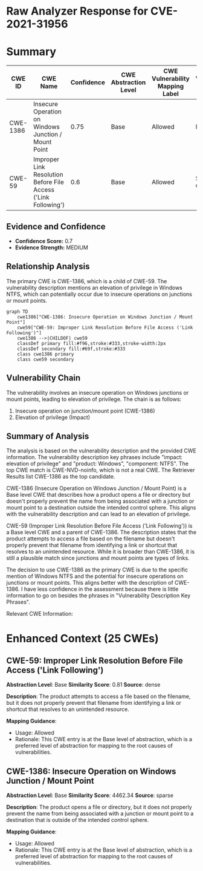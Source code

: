 # Raw Analyzer Response for CVE-2021-31956

# Summary
| CWE ID | CWE Name | Confidence | CWE Abstraction Level | CWE Vulnerability Mapping Label | CWE-Vulnerability Mapping Notes |
|---|---|---|---|---|---|
| CWE-1386 | Insecure Operation on Windows Junction / Mount Point | 0.75 | Base | Allowed | Primary CWE |
| CWE-59 | Improper Link Resolution Before File Access ('Link Following') | 0.6 | Base | Allowed | Secondary Candidate |

## Evidence and Confidence

*   **Confidence Score:** 0.7
*   **Evidence Strength:** MEDIUM

## Relationship Analysis
The primary CWE is CWE-1386, which is a child of CWE-59. The vulnerability description mentions an elevation of privilege in Windows NTFS, which can potentially occur due to insecure operations on junctions or mount points.

```mermaid
graph TD
    cwe1386["CWE-1386: Insecure Operation on Windows Junction / Mount Point"]
    cwe59["CWE-59: Improper Link Resolution Before File Access ('Link Following')"]
    cwe1386 -->|CHILDOF| cwe59
    classDef primary fill:#f96,stroke:#333,stroke-width:2px
    classDef secondary fill:#69f,stroke:#333
    class cwe1386 primary
    class cwe59 secondary
```

## Vulnerability Chain
The vulnerability involves an insecure operation on Windows junctions or mount points, leading to elevation of privilege. The chain is as follows:
1.  Insecure operation on junction/mount point (CWE-1386)
2.  Elevation of privilege (Impact)

## Summary of Analysis
The analysis is based on the vulnerability description and the provided CWE information. The vulnerability description key phrases include "impact: elevation of privilege" and "product: Windows", "component: NTFS".
The top CWE match is CWE-NVD-noinfo, which is not a real CWE. The Retriever Results list CWE-1386 as the top candidate.

CWE-1386 (Insecure Operation on Windows Junction / Mount Point) is a Base level CWE that describes how a product opens a file or directory but doesn't properly prevent the name from being associated with a junction or mount point to a destination outside the intended control sphere. This aligns with the vulnerability description and can lead to an elevation of privilege.

CWE-59 (Improper Link Resolution Before File Access ('Link Following')) is a Base level CWE and a parent of CWE-1386. The description states that the product attempts to access a file based on the filename but doesn't properly prevent that filename from identifying a link or shortcut that resolves to an unintended resource. While it is broader than CWE-1386, it is still a plausible match since junctions and mount points are types of links.

The decision to use CWE-1386 as the primary CWE is due to the specific mention of Windows NTFS and the potential for insecure operations on junctions or mount points. This aligns better with the description of CWE-1386.
I have less confidence in the assessment because there is little information to go on besides the phrases in "Vulnerability Description Key Phrases".

Relevant CWE Information:

# Enhanced Context (25 CWEs)

## CWE-59: Improper Link Resolution Before File Access ('Link Following')
**Abstraction Level**: Base
**Similarity Score**: 0.81
**Source**: dense

**Description**:
The product attempts to access a file based on the filename, but it does not properly prevent that filename from identifying a link or shortcut that resolves to an unintended resource.

**Mapping Guidance**:
- Usage: Allowed
- Rationale: This CWE entry is at the Base level of abstraction, which is a preferred level of abstraction for mapping to the root causes of vulnerabilities.

## CWE-1386: Insecure Operation on Windows Junction / Mount Point
**Abstraction Level**: Base
**Similarity Score**: 4462.34
**Source**: sparse

**Description**:
The product opens a file or directory, but it does not properly prevent the name from being associated with a junction or mount point to a destination that is outside of the intended control sphere.

**Mapping Guidance**:
- Usage: Allowed
- Rationale: This CWE entry is at the Base level of abstraction, which is a preferred level of abstraction for mapping to the root causes of vulnerabilities.